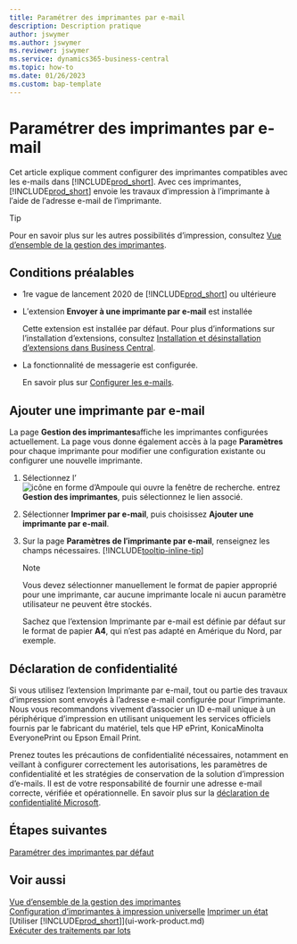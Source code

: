 ```yaml
---
title: Paramétrer des imprimantes par e-mail
description: Description pratique
author: jswymer
ms.author: jswymer
ms.reviewer: jswymer
ms.service: dynamics365-business-central
ms.topic: how-to
ms.date: 01/26/2023
ms.custom: bap-template
---
```

# <a name="set-up-email-printers"></a>Paramétrer des imprimantes par e-mail

Cet article explique comment configurer des imprimantes compatibles avec les e-mails dans [!INCLUDE[prod_short](includes/prod_short.md)]. Avec ces imprimantes, [!INCLUDE[prod_short](includes/prod_short.md)] envoie les travaux d′impression à l’imprimante à l′aide de l′adresse e-mail de l′imprimante.

> [!TIP]
> Pour en savoir plus sur les autres possibilités d’impression, consultez [Vue d’ensemble de la gestion des imprimantes](admin-printer-setup-overview.md). 

## <a name="prerequisites"></a>Conditions préalables

- 1re vague de lancement 2020 de [!INCLUDE[prod_short](includes/prod_short.md)] ou ultérieure
- L′extension **Envoyer à une imprimante par e-mail** est installée

    Cette extension est installée par défaut. Pour plus d’informations sur l’installation d’extensions, consultez [Installation et désinstallation d’extensions dans Business Central](ui-extensions-install-uninstall.md).
- La fonctionnalité de messagerie est configurée.

   En savoir plus sur [Configurer les e-mails](admin-how-setup-email.md).

## <a name="add-an-email-printer"></a>Ajouter une imprimante par e-mail

La page **Gestion des imprimantes**affiche les imprimantes configurées actuellement. La page vous donne également accès à la page **Paramètres** pour chaque imprimante pour modifier une configuration existante ou configurer une nouvelle imprimante.

1. Sélectionnez l’![icône en forme d’Ampoule qui ouvre la fenêtre de recherche.](media/ui-search/search_small.png "Dites-moi ce que vous voulez faire") entrez **Gestion des imprimantes**, puis sélectionnez le lien associé.
2. Sélectionner **Imprimer par e-mail**, puis choisissez **Ajouter une imprimante par e-mail**.
3. Sur la page **Paramètres de l′imprimante par e-mail**, renseignez les champs nécessaires. [!INCLUDE[tooltip-inline-tip](includes/tooltip-inline-tip_md.md)]

    > [!NOTE]
    > Vous devez sélectionner manuellement le format de papier approprié pour une imprimante, car aucune imprimante locale ni aucun paramètre utilisateur ne peuvent être stockés.
    >
    > Sachez que l’extension Imprimante par e-mail est définie par défaut sur le format de papier **A4**, qui n’est pas adapté en Amérique du Nord, par exemple.

## <a name="privacy-notice"></a>Déclaration de confidentialité

Si vous utilisez l’extension Imprimante par e-mail, tout ou partie des travaux d’impression sont envoyés à l’adresse e-mail configurée pour l’imprimante. Nous vous recommandons vivement d’associer un ID e-mail unique à un périphérique d’impression en utilisant uniquement les services officiels fournis par le fabricant du matériel, tels que HP ePrint, KonicaMinolta EveryonePrint ou Epson Email Print.

Prenez toutes les précautions de confidentialité nécessaires, notamment en veillant à configurer correctement les autorisations, les paramètres de confidentialité et les stratégies de conservation de la solution d’impression d’e-mails. Il est de votre responsabilité de fournir une adresse e-mail correcte, vérifiée et opérationnelle. En savoir plus sur la [déclaration de confidentialité Microsoft](https://privacy.microsoft.com/privacystatement).

## <a name="next-steps"></a>Étapes suivantes

[Paramétrer des imprimantes par défaut](ui-specify-printer-selection-reports.md)

## <a name="see-also"></a>Voir aussi

[Vue d’ensemble de la gestion des imprimantes](admin-printer-setup-overview.md)  
[Configuration d’imprimantes à impression universelle](admin-printer-setup-universal-print.md)
[Imprimer un état](ui-work-report.md#PrintReport)  
[Utiliser [!INCLUDE[prod_short](includes/prod_short.md)]](ui-work-product.md)  
[Exécuter des traitements par lots](ui-how-run-batch-jobs.md)  
